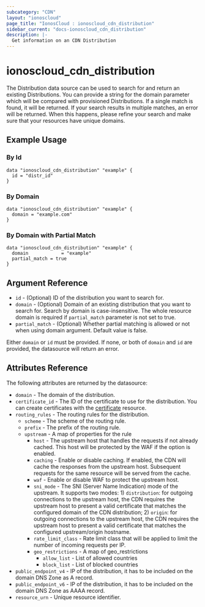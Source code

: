 ```yaml
---
subcategory: "CDN"
layout: "ionoscloud"
page_title: "IonosCloud : ionoscloud_cdn_distribution"
sidebar_current: "docs-ionoscloud_cdn_distribution"
description: |-
  Get information on an CDN Distribution
---
```


# ionoscloud_cdn_distribution

The Distribution data source can be used to search for and return an existing Distributions.
You can provide a string for the domain parameter which will be compared with provisioned Distributions.
If a single match is found, it will be returned. If your search results in multiple matches, an error will be returned.
When this happens, please refine your search and make sure that your resources have unique domains.

## Example Usage

### By Id
```hcl
data "ionoscloud_cdn_distribution" "example" {
  id = "distr_id"
}
```

### By Domain
```hcl
data "ionoscloud_cdn_distribution" "example" {
  domain = "example.com"
}
```

### By Domain with Partial Match
```hcl
data "ionoscloud_cdn_distribution" "example" {
  domain    		= "example"
  partial_match = true
}
```

## Argument Reference

* `id` - (Optional) ID of the distribution you want to search for.
* `domain` - (Optional) Domain of an existing distribution that you want to search for. Search by domain is case-insensitive. The whole resource domain is required if `partial_match` parameter is not set to true.
* `partial_match` - (Optional) Whether partial matching is allowed or not when using domain argument. Default value is false.

Either `domain` or `id` must be provided. If none, or both of `domain` and `id` are provided, the datasource will return an error.

## Attributes Reference

The following attributes are returned by the datasource:

- `domain` - The domain of the distribution.
- `certificate_id` - The ID of the certificate to use for the distribution. You can create certificates with the [certificate](certificate.md) resource.
- `routing_rules` - The routing rules for the distribution.
    - `scheme` - The scheme of the routing rule.
    - `prefix` - The prefix of the routing rule.
    - `upstream` - A map of properties for the rule
        * `host` - The upstream host that handles the requests if not already cached. This host will be protected by the WAF if the option is enabled.
        * `caching` - Enable or disable caching. If enabled, the CDN will cache the responses from the upstream host. Subsequent requests for the same resource will be served from the cache.
        * `waf` - Enable or disable WAF to protect the upstream host.
        * `sni_mode` - The SNI (Server Name Indication) mode of the upstream. It supports two modes: 1) `distribution`: for outgoing connections to the upstream host, the CDN requires the upstream host to present a valid certificate that matches the configured domain of the CDN distribution; 2) `origin`: for outgoing connections to the upstream host, the CDN requires the upstream host to present a valid certificate that matches the configured upstream/origin hostname.
        * `rate_limit_class` - Rate limit class that will be applied to limit the number of incoming requests per IP.
        * `geo_restrictions` - A map of geo_restrictions
            * `allow_list` - List of allowed countries
            * `block_list` - List of blocked countries
- `public_endpoint_v4` - IP of the distribution, it has to be included on the domain DNS Zone as A record.
- `public_endpoint_v6` - IP of the distribution, it has to be included on the domain DNS Zone as AAAA record.
- `resource_urn` - Unique resource identifier.